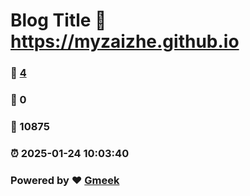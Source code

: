 # Blog Title :link: https://myzaizhe.github.io 
### :page_facing_up: [4](https://myzaizhe.github.io/tag.html) 
### :speech_balloon: 0 
### :hibiscus: 10875 
### :alarm_clock: 2025-01-24 10:03:40 
### Powered by :heart: [Gmeek](https://github.com/Meekdai/Gmeek)

